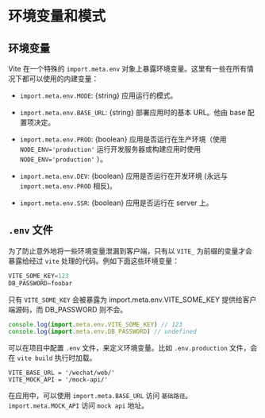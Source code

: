 # 环境变量和模式

## 环境变量

Vite 在一个特殊的 `import.meta.env` 对象上暴露环境变量。这里有一些在所有情况下都可以使用的内建变量：

- `import.meta.env.MODE`: {string} 应用运行的模式。

- `import.meta.env.BASE_URL`: {string} 部署应用时的基本 URL。他由 base 配置项决定。

- `import.meta.env.PROD`: {boolean} 应用是否运行在生产环境（使用 `NODE_ENV='production'` 运行开发服务器或构建应用时使用 `NODE_ENV='production'` ）。

- `import.meta.env.DEV`: {boolean} 应用是否运行在开发环境 (永远与 `import.meta.env.PROD` 相反)。

- `import.meta.env.SSR`: {boolean} 应用是否运行在 server 上。

## `.env` 文件

为了防止意外地将一些环境变量泄漏到客户端，只有以 `VITE_` 为前缀的变量才会暴露给经过 `vite` 处理的代码。例如下面这些环境变量：

```javascript
VITE_SOME_KEY=123
DB_PASSWORD=foobar
```

只有 `VITE_SOME_KEY` 会被暴露为 import.meta.env.VITE_SOME_KEY 提供给客户端源码，而 DB_PASSWORD 则不会。

```javascript
console.log(import.meta.env.VITE_SOME_KEY) // 123
console.log(import.meta.env.DB_PASSWORD) // undefined
```

可以在项目中配置 `.env` 文件，来定义环境变量。比如 `.env.production` 文件，会在 `vite build` 执行时加载。

```
VITE_BASE_URL = '/wechat/web/'
VITE_MOCK_API = '/mock-api/'
```

在应用中，可以使用 `import.meta.BASE_URL` 访问 `基础路径`。`import.meta.MOCK_API` 访问 `mock api` 地址。
